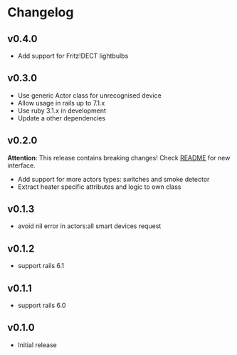 # Changelog

## v0.4.0

* Add support for Fritz!DECT lightbulbs

## v0.3.0

* Use generic Actor class for unrecognised device
* Allow usage in rails up to 7.1.x
* Use ruby 3.1.x in development
* Update a other dependencies

## v0.2.0

**Attention**: This release contains breaking changes! Check [README](README.md) for new interface.

* Add support for more actors types: switches and smoke detector
* Extract heater specific attributes and logic to own class

## v0.1.3

* avoid nil error in actors:all smart devices request

## v0.1.2

* support rails 6.1

## v0.1.1

* support rails 6.0

## v0.1.0

* Initial release
